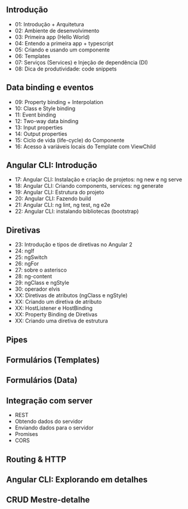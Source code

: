 ## Introdução
* 01: Introdução + Arquitetura
* 02: Ambiente de desenvolvimento
* 03: Primeira app (Hello World)
* 04: Entendo a primeira app + typescript
* 05: Criando e usando um componente
* 06: Templates
* 07: Serviços (Services) e Injeção de dependência (DI)
* 08: Dica de produtividade: code snippets

## Data binding e eventos
* 09: Property binding + Interpolation
* 10: Class e Style binding
* 11: Event binding
* 12: Two-way data binding
* 13: Input properties
* 14: Output properties
* 15: Ciclo de vida (life-cycle) do Componente
* 16: Acesso à variáveis locais do Template com ViewChild

## Angular CLI: Introdução
* 17: Angular CLI: Instalação e criação de projetos: ng new e ng serve
* 18: Angular CLI: Criando components, services: ng generate
* 19: Angular CLI: Estrutura do projeto
* 20: Angular CLI: Fazendo build
* 21: Angular CLI: ng lint, ng test, ng e2e
* 22: Angular CLI: instalando bibliotecas (bootstrap)

## Diretivas
* 23: Introdução e tipos de diretivas no Angular 2
* 24: ngIf
* 25: ngSwitch
* 26: ngFor
* 27: sobre o asterisco
* 28: ng-content
* 29: ngClass e ngStyle
* 30: operador elvis
* XX: Diretivas de atributos (ngClass e ngStyle)
* XX: Criando um diretiva de atributo
* XX: HostListener e HostBinding
* XX: Property Binding de Diretivas
* XX: Criando uma diretiva de estrutura

## Pipes

## Formulários (Templates)

## Formulários (Data)

## Integração com server
* REST
* Obtendo dados do servidor
* Enviando dados para o servidor
* Promises
* CORS

## Routing & HTTP

## Angular CLI: Explorando em detalhes

## CRUD Mestre-detalhe
